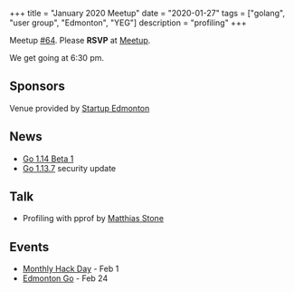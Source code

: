 +++
title = "January 2020 Meetup"
date = "2020-01-27"
tags = ["golang", "user group", "Edmonton", "YEG"]
description = "profiling"
+++

Meetup [#64](https://github.com/edmontongo/presentations/issues/106). Please **RSVP** at [Meetup](https://www.meetup.com/startupedmonton/events/bclwwpybccbkc/).

We get going at 6:30 pm.

## Sponsors

Venue provided by [Startup Edmonton](https://www.startupedmonton.com/)

## News

* [Go 1.14 Beta 1](https://groups.google.com/forum/#!topic/golang-announce/ocSS1fQHBCk)
* [Go 1.13.7](https://groups.google.com/forum/#!topic/golang-announce/-sdUB4VEQkA) security update

## Talk

* Profiling with pprof by [Matthias Stone](https://github.com/matthias-stone)

## Events

* [Monthly Hack Day](https://www.meetup.com/startupedmonton/events/zhnrmrybcdbcb/) - Feb 1
* [Edmonton Go](https://www.meetup.com/startupedmonton/events/bclwwpybcdbgc/) - Feb 24

